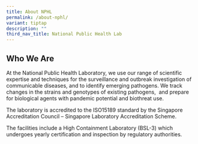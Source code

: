 ```yaml
---
title: About NPHL
permalink: /about-nphl/
variant: tiptap
description: ""
third_nav_title: National Public Health Lab
---
```

<h2>Who We Are</h2>
<p>At the National Public Health Laboratory, we use our range of scientific
expertise and techniques for the surveillance and outbreak investigation
of communicable diseases, and to identify emerging pathogens. We track
changes in the strains and genotypes of existing pathogens,&nbsp; and prepare
for biological agents with pandemic potential and biothreat use.</p>
<p>The laboratory is accredited to the ISO15189 standard by the Singapore
Accreditation Council – Singapore Laboratory Accreditation Scheme.</p>
<p>The facilities include a High Containment Laboratory (BSL-3) which undergoes
yearly certification and inspection by regulatory authorities.</p>
<p>
<br>
</p>